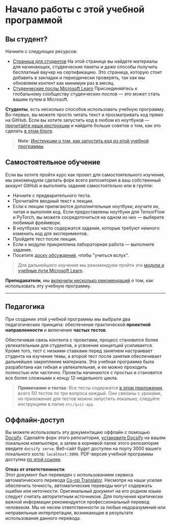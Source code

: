 <!--
CO_OP_TRANSLATOR_METADATA:
{
  "original_hash": "c4c545eb30765a49469ced84cfb4379f",
  "translation_date": "2025-08-26T06:51:30+00:00",
  "source_file": "lessons/0-course-setup/setup.md",
  "language_code": "ru"
}
-->
# Начало работы с этой учебной программой

## Вы студент?

Начните с следующих ресурсов:

* [Страница для студентов](https://docs.microsoft.com/learn/student-hub?WT.mc_id=academic-77998-cacaste) На этой странице вы найдете материалы для начинающих, студенческие пакеты и даже способы получить бесплатный ваучер на сертификацию. Это страница, которую стоит добавить в закладки и периодически проверять, так как мы обновляем контент как минимум раз в месяц.
* [Студенческие послы Microsoft Learn](https://studentambassadors.microsoft.com?WT.mc_id=academic-77998-cacaste) Присоединяйтесь к глобальному сообществу студенческих послов — это может стать вашим путем в Microsoft.

**Студенты**, есть несколько способов использовать учебную программу. Во-первых, вы можете просто читать текст и просматривать код прямо на GitHub. Если вы хотите запустить код в любом из ноутбуков — [прочитайте наши инструкции](./etc/how-to-run.md) и найдите больше советов о том, как это сделать [в этом блоге](https://soshnikov.com/education/how-to-execute-notebooks-from-github/).

> **Note**: [Инструкции о том, как запустить код из этой учебной программы](./how-to-run.md)

## Самостоятельное обучение

Если вы хотите пройти курс как проект для самостоятельного изучения, мы рекомендуем сделать форк всего репозитория в ваш собственный аккаунт GitHub и выполнять задания самостоятельно или в группе:

* Начните с предварительного теста.
* Прочитайте вводный текст к лекции.
* Если к лекции прилагаются дополнительные ноутбуки, изучите их, читая и выполняя код. Если предоставлены ноутбуки для TensorFlow и PyTorch, вы можете сосредоточиться на одном из них — выберите любимый фреймворк.
* В ноутбуках часто содержатся задания, которые требуют немного изменить код для экспериментов.
* Пройдите тест после лекции.
* Если к модулю прикреплена лабораторная работа — выполните задание.
* Посетите [доску обсуждений](https://github.com/microsoft/AI-For-Beginners/discussions), чтобы "учиться вслух".

> Для дальнейшего изучения мы рекомендуем пройти эти [модули и учебные пути Microsoft Learn](https://docs.microsoft.com/en-us/users/dmitrysoshnikov-9132/collections/31zgizg2p418yo/?WT.mc_id=academic-77998-cacaste).

**Преподаватели**, мы [включили несколько рекомендаций](/for-teachers.md) о том, как использовать эту учебную программу.

---

## Педагогика

При создании этой учебной программы мы выбрали два педагогических принципа: обеспечение практической **проектной направленности** и включение **частых тестов**.

Обеспечивая связь контента с проектами, процесс становится более увлекательным для студентов, а усвоение концепций усиливается. Кроме того, тест с низкими ставками перед занятием настраивает студента на изучение темы, а второй тест после занятия обеспечивает дальнейшее закрепление материала. Эта учебная программа была разработана как гибкая и увлекательная, и ее можно проходить полностью или частично. Проекты начинаются с простых и становятся все более сложными к концу 12-недельного цикла.

> **Примечание о тестах**: Все тесты содержатся [в этом приложении](https://red-field-0a6ddfd03.1.azurestaticapps.net/), всего 50 тестов по три вопроса каждый. Они связаны с уроками, но приложение для тестов можно запустить локально; следуйте инструкциям в папке `etc/quiz-app`.

## Оффлайн-доступ

Вы можете использовать эту документацию оффлайн с помощью [Docsify](https://docsify.js.org/#/). Сделайте форк этого репозитория, [установите Docsify](https://docsify.js.org/#/quickstart) на вашем локальном компьютере, а затем в корневой папке этого репозитория введите `docsify serve`. Веб-сайт будет доступен на порту 3000 вашего локального хоста: `localhost:3000`. PDF-версия учебной программы доступна [по этой ссылке](../../../../../../../../../etc/pdf/readme.pdf).

**Отказ от ответственности**:  
Этот документ был переведен с использованием сервиса автоматического перевода [Co-op Translator](https://github.com/Azure/co-op-translator). Несмотря на наши усилия обеспечить точность, автоматические переводы могут содержать ошибки или неточности. Оригинальный документ на его родном языке следует считать авторитетным источником. Для получения критически важной информации рекомендуется профессиональный перевод человеком. Мы не несем ответственности за любые недоразумения или неправильные интерпретации, возникающие в результате использования данного перевода.